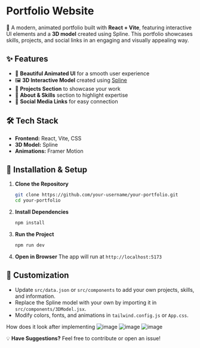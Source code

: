 # Portfolio Website

🚀 A modern, animated portfolio built with **React + Vite**, featuring interactive UI elements and a **3D model** created using Spline. This portfolio showcases skills, projects, and social links in an engaging and visually appealing way.

## ✨ Features

- 🎨 **Beautiful Animated UI** for a smooth user experience
- 🖼️ **3D Interactive Model** created using [Spline](https://spline.design/)
- 📂 **Projects Section** to showcase your work
- 📝 **About & Skills** section to highlight expertise
- 🔗 **Social Media Links** for easy connection


## 🛠️ Tech Stack

- **Frontend:** React, Vite, CSS
- **3D Model:** Spline
- **Animations:** Framer Motion 

## 🚀 Installation & Setup

1. **Clone the Repository**
   ```sh
   git clone https://github.com/your-username/your-portfolio.git
   cd your-portfolio
   ```

2. **Install Dependencies**
   ```sh
   npm install
   ```

3. **Run the Project**
   ```sh
   npm run dev
   ```

4. **Open in Browser**
   The app will run at `http://localhost:5173`

## 🔧 Customization

- Update `src/data.json` or `src/components` to add your own projects, skills, and information.
- Replace the Spline model with your own by importing it in `src/components/3DModel.jsx`.
- Modify colors, fonts, and animations in `tailwind.config.js` or `App.css`.

How does it look after implementing
![image](https://github.com/user-attachments/assets/6ee0be01-5ed6-4605-be28-dd310f29b773)
![image](https://github.com/user-attachments/assets/1b43c2bb-5bc1-4f10-a419-c5a474334f6e)
![image](https://github.com/user-attachments/assets/4f68eabf-9212-408d-bd6d-c341fd7c657f)

💡 **Have Suggestions?** Feel free to contribute or open an issue!


